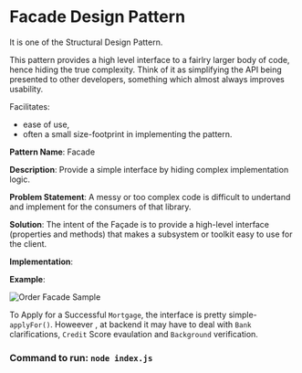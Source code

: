 # Facade Design Pattern

It is one of the Structural Design Pattern.

This pattern provides a high level interface to a fairlry larger body of code, hence hiding the true complexity.
Think of it as simplifying the API being presented to other developers, something which almost always improves usability.

Facilitates:

- ease of use,
- often a small size-footprint in implementing the pattern.

**Pattern Name**: Facade

**Description**: Provide a simple interface by hiding complex implementation logic.

**Problem Statement**: A messy or too complex code is difficult to undertand and implement for the consumers of that library.

**Solution**: The intent of the Façade is to provide a high-level interface (properties and methods) that makes a subsystem or toolkit easy to use for the client.

**Implementation**:

**Example**:

![Order Facade Sample](https://miro.medium.com/max/1920/1*nrm8teBV3PNZIiR9gtuSqg.png)

To Apply for a Successful `Mortgage`, the interface is pretty simple- `applyFor()`. Howeever , at backend it may have to deal with `Bank` clarifications, `Credit` Score evaulation and `Background` verification.

### Command to run: `node index.js`
